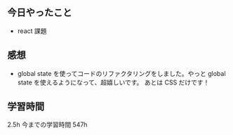 ## 今日やったこと

- react 課題

## 感想

- global state を使ってコードのリファクタリングをしました。やっと global state を使えるようになって、超嬉しいです。 あとは CSS だけです！

## 学習時間

2.5h
今までの学習時間 547h
